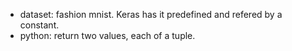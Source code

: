 * dataset: fashion mnist. Keras has it predefined and refered by a constant.
* python: return two values, each of a tuple.
